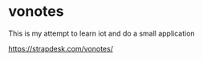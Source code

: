 # vonotes
This is my attempt to learn iot and do a small application

https://strapdesk.com/vonotes/
